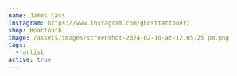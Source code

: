 ```yaml
---
name: James Cass
instagram: https://www.instagram.com/ghosttattooer/
shop: Boartooth
image: /assets/images/screenshot-2024-02-10-at-12.05.25 pm.png
tags:
  - artist
active: true
---
```

